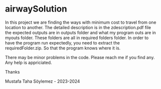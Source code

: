 # airwaySolution
In this project we are finding the ways with minimum cost to travel from one location to another. The detailed description is in the zdescription.pdf file the expected outputs are in outputs folder and what my program outs are in myouts folder. These folders are all in required folders folder. In order to have the program run expectedly, you need to extract the requiredFolder.zip. So that the program knows where it is.

There may be minor problems in the code. Please reach me if you find any. Any help is appriciated. 

Thanks

Mustafa Taha Söylemez - 2023-2024



